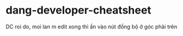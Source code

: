# dang-developer-cheatsheet
DC roi do, moi lan m edit xong thì ấn vào nút đồng bộ ở góc phải trên
<!--stackedit_data:
eyJoaXN0b3J5IjpbLTEwMjM2OTgzMThdfQ==
-->